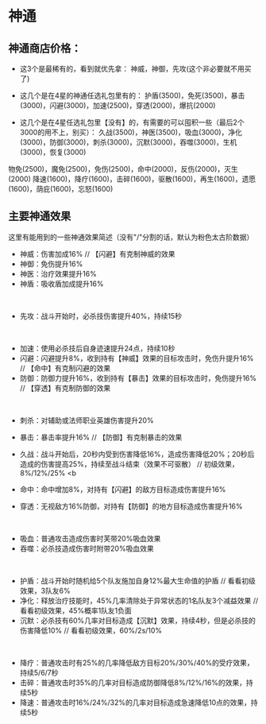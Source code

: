 # 神通

## 神通商店价格：
* 这3个是最稀有的，看到就优先拿：
神威，神御，先攻(这个非必要就不用买了)

* 这几个是在4星的神通任选礼包里有的：
护盾(3500)，免死(3500)，暴击(3000)，闪避(3000)，加速(2500)，穿透(2000)，爆抗(2000)

* 这几个是在4星任选礼包里【没有】的，有需要的可以囤积一些（最后2个3000的用不上，别买）：
久战(3500)，神医(3500)，吸血(3000)，净化(3000)，防御(3000)，刺杀(3000)，沉默(3000)，吞噬(3000)，生机(3000)，恢复(3000)

物免(2500)，魔免(2500)，免伤(2500)，命中(2000)，反伤(2000)，灭生(2000)
降速(1600)，降疗(1600)，击碎(1600)，驱散(1600)，再生(1600)，遗愿(1600)，荫庇(1600)，忘怒(1600)


## 主要神通效果
这里有能用到的一些神通效果简述（没有"/"分割的话，默认为粉色太古阶数据）
<br>
* 神威：伤害加成16%							// 【闪避】有克制神威的效果
* 神御：免伤提升16%
* 神医：治疗效果提升16%
* 神盾：吸收盾加成提升16%
<br>

* 先攻：战斗开始时，必杀技伤害提升40%，持续15秒
<br>

* 加速：使用必杀技后自身迹速提升24点，持续10秒
* 闪避：闪避提升8%，收到持有【神威】效果的目标攻击时，免伤升提升16%		// 【命中】有克制闪避的效果
* 防御：防御力提升16%，收到持有【暴击】效果的目标攻击时，免伤提升16%		// 【穿透】有克制防御的效果
<br> 

* 刺杀：对辅助或法师职业英雄伤害提升20%
* 暴击：暴击率提升16%													// 【防御】有克制暴击的效果
* 久战：战斗开始后，20秒内受到伤害降低16%，造成伤害降低20%；20秒后造成的伤害提高25%，持续至战斗结束（效果不可驱散）		// 初级效果，8%/12%/25%
<b

* 命中：命中增加8%，对持有【闪避】的敌方目标造成伤害提升16%
* 穿透：无视敌方16%防御，对持有【防御】的地方目标造成伤害提升16%
<br>

* 吸血：普通攻击造成伤害时芙带20%吸血效果
* 吞噬：必杀技造成伤害时附带20%吸血效果
<br>

* 护盾：战斗开始时随机给5个队友施加自身12%最大生命值的护盾					// 看看初级效果，3队友6%
* 净化：释放治疗技能时，45%几率清除处于异常状态的1名队友3个减益效果				// 看看初级效果，45%概率1队友1负面 
* 沉默：必杀技有60%几率对目标造成【沉默】效果，持续4秒，但是必杀技的伤害降低10%		// 看看初级效果，60%/2s/10%
<br>
 
* 降疗：普通攻击时有25%的几率降低敌方目标20%/30%/40%的受疗效果，持续5/6/7秒
* 击碎：普通攻击时35%的几率对目标造成防御降低8%/12%/16%的效果，持续5秒
* 降速：普通攻击时16%/24%/32%的几率对目标造成急速降低10点的效果，持续5秒

